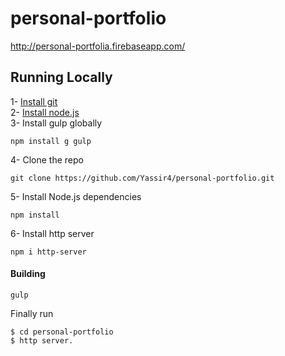# personal-portfolio
http://personal-portfolia.firebaseapp.com/

## Running Locally

1- [Install git](https://www.git-scm.com/downloads)  
2- [Install node.js](https://nodejs.org/en/)  
3- Install gulp globally  
```
npm install g gulp
```
4- Clone the repo
```
git clone https://github.com/Yassir4/personal-portfolio.git
```
5- Install Node.js dependencies
```
npm install
```
6- Install http server 
```
npm i http-server
```

#### Building
```
gulp
```
Finally run 
```
$ cd personal-portfolio
$ http server.
```




